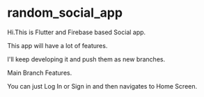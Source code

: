# random_social_app

Hi.This is Flutter and Firebase based Social app.

This app will have a lot of features.

I'll keep developing it and push them as new branches.

Main Branch Features.

You can just Log In or Sign in and then navigates to Home Screen.



